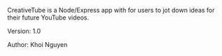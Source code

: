 CreativeTube is a Node/Express app with for users to jot down ideas for their future YouTube videos.

Version: 1.0

Author: Khoi Nguyen
